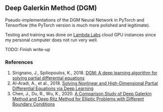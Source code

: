 ## Deep Galerkin Method (DGM)
Pseudo-implementations of the DGM Neural Network in PyTorch and Tensorflow (the PyTorch version is much more polished and legitimate). 

Testing and training was done on [Lambda Labs](https://lambdalabs.com/service/gpu-cloud) cloud GPU instances since my personal computer does not run very well. 

TODO: Finish write-up

### References

1. Sirignano, J., Spiliopoulos, K., 2018. [DGM: A deep learning algorithm for solving partial differential equations](https://arxiv.org/pdf/1708.07469v5.pdf)
2. Al-Aradi, A., et al., 2018. [Solving Nonlinear and High-Dimensional Partial Differential Equations via Deep Learning](https://arxiv.org/pdf/1811.08782.pdf)
3. Chen, J., Du, R., Wu, K., 2020. [A Comparison Study of Deep Galerkin Method and Deep Ritz Method for Elliptic Problems with Different Boundary Conditions](https://arxiv.org/pdf/2005.04554.pdf)
